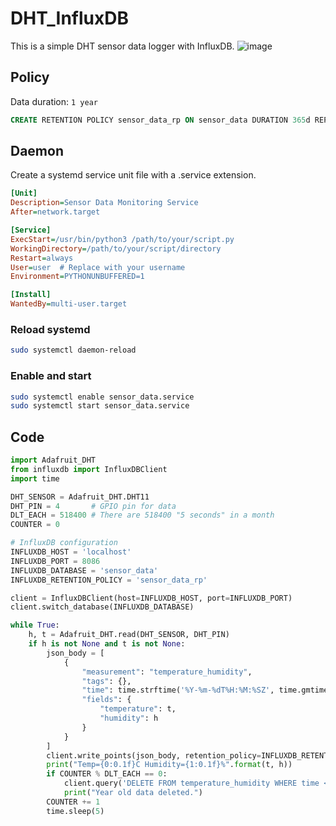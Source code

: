 # DHT_InfluxDB

This is a simple DHT sensor data logger with InfluxDB.
![image](https://github.com/AndreIglesias/DHT_InfluxDB/assets/35022933/5c95e372-5416-4bb1-b0c4-ce3dc8eed9de)

## Policy
Data duration: `1 year`
```sql
CREATE RETENTION POLICY sensor_data_rp ON sensor_data DURATION 365d REPLICATION 1 DEFAULT
```
## Daemon

Create a systemd service unit file with a .service extension.
```ini
[Unit]
Description=Sensor Data Monitoring Service
After=network.target

[Service]
ExecStart=/usr/bin/python3 /path/to/your/script.py
WorkingDirectory=/path/to/your/script/directory
Restart=always
User=user  # Replace with your username
Environment=PYTHONUNBUFFERED=1

[Install]
WantedBy=multi-user.target
```
### Reload systemd
```bash
sudo systemctl daemon-reload
```
### Enable and start
```bash
sudo systemctl enable sensor_data.service
sudo systemctl start sensor_data.service
```
## Code
```python
import Adafruit_DHT
from influxdb import InfluxDBClient
import time

DHT_SENSOR = Adafruit_DHT.DHT11
DHT_PIN = 4       # GPIO pin for data
DLT_EACH = 518400 # There are 518400 "5 seconds" in a month
COUNTER = 0

# InfluxDB configuration
INFLUXDB_HOST = 'localhost'
INFLUXDB_PORT = 8086
INFLUXDB_DATABASE = 'sensor_data'
INFLUXDB_RETENTION_POLICY = 'sensor_data_rp'

client = InfluxDBClient(host=INFLUXDB_HOST, port=INFLUXDB_PORT)
client.switch_database(INFLUXDB_DATABASE)

while True:
    h, t = Adafruit_DHT.read(DHT_SENSOR, DHT_PIN)
    if h is not None and t is not None:
        json_body = [
            {
                "measurement": "temperature_humidity",
                "tags": {},
                "time": time.strftime('%Y-%m-%dT%H:%M:%SZ', time.gmtime()),
                "fields": {
                    "temperature": t,
                    "humidity": h
                }
            }
        ]
        client.write_points(json_body, retention_policy=INFLUXDB_RETENTION_POLICY)
        print("Temp={0:0.1f}C Humidity={1:0.1f}%".format(t, h))
        if COUNTER % DLT_EACH == 0:
            client.query('DELETE FROM temperature_humidity WHERE time < now() - 365d', database=INFLUXDB_DATABASE)
            print("Year old data deleted.")
        COUNTER += 1
        time.sleep(5)
```
